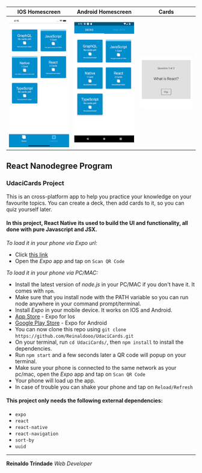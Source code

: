 IOS Homescreen            |  Android Homescreen       | Cards
:-------------------------:|:-------------------------:|:-------------------------:
![IOS PNG](/IOS.png)  |  ![Android PNG](/Android.png) | ![FLIP GIF](/flip.gif)

## React Nanodegree Program
### UdaciCards Project


This is an cross-platform app to help you practice your knowledge on your favourite topics.
You can create a deck, then add cards to it, so you can quiz yourself later.
#### In this project, React Native its used to build the UI and functionality, all done with pure Javascript and JSX.

*To load it in your phone via Expo url:*
* Click [this link](https://expo.io/@reinaldooo/udacicards-reinaldo)
* Open the *Expo* app and tap on `Scan QR Code`

*To load it in your phone via PC/MAC:*
* Install the latest version of *node.js* in your PC/MAC if you don't have it. It comes with `npm`.
* Make sure that you install node with the PATH variable so you can run node anywhere in your command prompt/terminal.
* Install *Expo* in your mobile device. It works on IOS and Android.
* [App Store](https://itunes.apple.com/us/app/expo-client/id982107779) - Expo for Ios
* [Google Play Store](https://play.google.com/store/apps/details?id=host.exp.exponent) - Expo for Android
* You can now clone this repo using `git clone https://github.com/Reinaldooo/UdaciCards.git`
* On your terminal, run `cd UdaciCards/`, then `npm install` to install the dependencies.
* Run `npm start` and a few seconds later a QR code will popup on your terminal.
* Make sure your phone is connected to the same network as your pc/mac, open the *Expo* app and tap on `Scan QR Code`
* Your phone will load up the app.
* In case of trouble you can shake your phone and tap on `Reload/Refresh`

#### This project only needs the following external dependencies:

* `expo`
* `react`
* `react-native`
* `react-navigation`
* `sort-by`
* `uuid`

___
**Reinaldo Trindade**
*Web Developer*